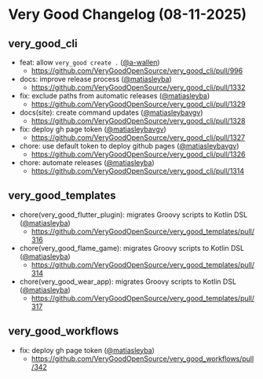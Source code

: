 # Very Good Changelog (08-11-2025)

## very_good_cli
- feat: allow `very_good create .` ([@a-wallen](https://github.com/a-wallen))
	- https://github.com/VeryGoodOpenSource/very_good_cli/pull/996
- docs: improve release process ([@matiasleyba](https://github.com/matiasleyba))
	- https://github.com/VeryGoodOpenSource/very_good_cli/pull/1332
- fix: exclude paths from automatic releases ([@matiasleyba](https://github.com/matiasleyba))
	- https://github.com/VeryGoodOpenSource/very_good_cli/pull/1329
- docs(site): create command updates ([@matiasleybavgv](https://github.com/matiasleybavgv))
	- https://github.com/VeryGoodOpenSource/very_good_cli/pull/1328
- fix: deploy gh page token ([@matiasleybavgv](https://github.com/matiasleybavgv))
	- https://github.com/VeryGoodOpenSource/very_good_cli/pull/1327
- chore: use default token to deploy github pages ([@matiasleybavgv](https://github.com/matiasleybavgv))
	- https://github.com/VeryGoodOpenSource/very_good_cli/pull/1326
- chore: automate releases ([@matiasleyba](https://github.com/matiasleyba))
	- https://github.com/VeryGoodOpenSource/very_good_cli/pull/1314

## very_good_templates
- chore(very_good_flutter_plugin): migrates Groovy scripts to Kotlin DSL ([@matiasleyba](https://github.com/matiasleyba))
	- https://github.com/VeryGoodOpenSource/very_good_templates/pull/316
- chore(very_good_flame_game): migrates Groovy scripts to Kotlin DSL ([@matiasleyba](https://github.com/matiasleyba))
	- https://github.com/VeryGoodOpenSource/very_good_templates/pull/314
- chore(very_good_wear_app): migrates Groovy scripts to Kotlin DSL ([@matiasleyba](https://github.com/matiasleyba))
	- https://github.com/VeryGoodOpenSource/very_good_templates/pull/317

## very_good_workflows
- fix: deploy gh page token ([@matiasleyba](https://github.com/matiasleyba))
	- https://github.com/VeryGoodOpenSource/very_good_workflows/pull/342
